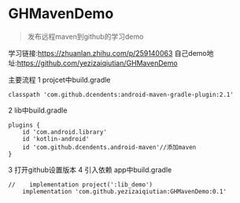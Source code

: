 # GHMavenDemo

> 发布远程maven到github的学习demo

学习链接:https://zhuanlan.zhihu.com/p/259140063
自己demo地址:https://github.com/yezizaiqiutian/GHMavenDemo

主要流程
1 projcet中build.gradle
```
classpath 'com.github.dcendents:android-maven-gradle-plugin:2.1'
```
2 lib中build.gradle
```
plugins {
    id 'com.android.library'
    id 'kotlin-android'
    id 'com.github.dcendents.android-maven'//添加maven
}
```
3 打开github设置版本
4 引入依赖
app中build.gradle
```
//    implementation project(':lib_demo')
    implementation 'com.github.yezizaiqiutian:GHMavenDemo:0.1'
```

